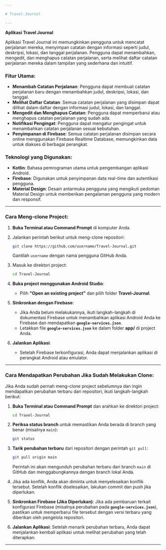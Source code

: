 ```yaml
---

# Travel-Journal

---
```


**Aplikasi Travel Journal**

Aplikasi Travel Journal ini memungkinkan pengguna untuk mencatat perjalanan mereka, menyimpan catatan dengan informasi seperti judul, deskripsi, lokasi, dan tanggal perjalanan. Pengguna dapat menambahkan, mengedit, dan menghapus catatan perjalanan, serta melihat daftar catatan perjalanan mereka dalam tampilan yang sederhana dan intuitif.

### Fitur Utama:
- **Menambah Catatan Perjalanan**: Pengguna dapat membuat catatan perjalanan baru dengan menambahkan judul, deskripsi, lokasi, dan tanggal.
- **Melihat Daftar Catatan**: Semua catatan perjalanan yang disimpan dapat dilihat dalam daftar dengan informasi judul, lokasi, dan tanggal.
- **Mengedit dan Menghapus Catatan**: Pengguna dapat memperbarui atau menghapus catatan perjalanan yang sudah ada.
- **Notifikasi Pengingat**: Pengguna dapat mengatur pengingat untuk menambahkan catatan perjalanan sesuai kebutuhan.
- **Penyimpanan di Firebase**: Semua catatan perjalanan disimpan secara online menggunakan Firebase Realtime Database, memungkinkan data untuk diakses di berbagai perangkat.

### Teknologi yang Digunakan:
- **Kotlin**: Bahasa pemrograman utama untuk pengembangan aplikasi Android.
- **Firebase**: Digunakan untuk penyimpanan data real-time dan autentikasi pengguna.
- **Material Design**: Desain antarmuka pengguna yang mengikuti pedoman Material Design untuk memberikan pengalaman pengguna yang modern dan responsif.

---

### Cara Meng-clone Project:
1. **Buka Terminal atau Command Prompt** di komputer Anda.
2. Jalankan perintah berikut untuk meng-clone repositori:
   ```bash
   git clone https://github.com/username/Travel-Journal.git
   ```
   Gantilah `username` dengan nama pengguna GitHub Anda.

3. Masuk ke direktori project:
   ```bash
   cd Travel-Journal
   ```

4. **Buka project menggunakan Android Studio**:
   - Pilih **"Open an existing project"** dan pilih folder **Travel-Journal**.

5. **Sinkronkan dengan Firebase**:
   - Jika Anda belum melakukannya, ikuti langkah-langkah di dokumentasi Firebase untuk menambahkan aplikasi Android Anda ke Firebase dan mendapatkan **`google-services.json`**.
   - Letakkan file **`google-services.json`** ke dalam folder **app/** di project Anda.

6. **Jalankan Aplikasi**:
   - Setelah Firebase terkonfigurasi, Anda dapat menjalankan aplikasi di perangkat Android atau emulator.

---

### Cara Mendapatkan Perubahan Jika Sudah Melakukan Clone:
Jika Anda sudah pernah meng-clone project sebelumnya dan ingin mendapatkan perubahan terbaru dari repositori, ikuti langkah-langkah berikut:

1. **Buka Terminal atau Command Prompt** dan arahkan ke direktori project:
   ```bash
   cd Travel-Journal
   ```

2. **Periksa status branch** untuk memastikan Anda berada di branch yang benar (misalnya `main`):
   ```bash
   git status
   ```

3. **Tarik perubahan terbaru** dari repositori dengan perintah `git pull`:
   ```bash
   git pull origin main
   ```
   Perintah ini akan mengunduh perubahan terbaru dari branch `main` di GitHub dan menggabungkannya dengan branch lokal Anda.

4. Jika ada konflik, Anda akan diminta untuk menyelesaikan konflik tersebut. Setelah konflik diselesaikan, lakukan commit dan push jika diperlukan.

5. **Sinkronkan Firebase (Jika Diperlukan)**:
   Jika ada pembaruan terkait konfigurasi Firebase (misalnya perubahan pada **`google-services.json`**), pastikan untuk memperbarui file tersebut dengan versi terbaru yang diberikan oleh pengelola repositori.

6. **Jalankan Aplikasi**:
   Setelah menarik perubahan terbaru, Anda dapat menjalankan kembali aplikasi untuk melihat perubahan yang telah diterapkan.

---
